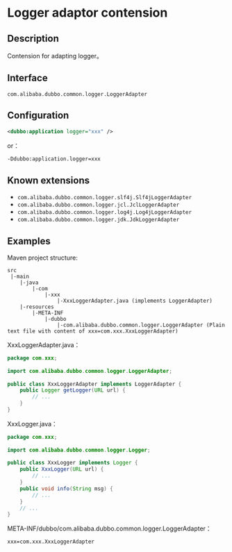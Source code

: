 # Logger adaptor contension

## Description

Contension for adapting logger。

## Interface

`com.alibaba.dubbo.common.logger.LoggerAdapter`

## Configuration

```xml
<dubbo:application logger="xxx" />
```

or：

```sh
-Ddubbo:application.logger=xxx
```

## Known extensions

* `com.alibaba.dubbo.common.logger.slf4j.Slf4jLoggerAdapter`
* `com.alibaba.dubbo.common.logger.jcl.JclLoggerAdapter`
* `com.alibaba.dubbo.common.logger.log4j.Log4jLoggerAdapter`
* `com.alibaba.dubbo.common.logger.jdk.JdkLoggerAdapter`

## Examples

Maven project structure:

```
src
 |-main
    |-java
        |-com
            |-xxx
                |-XxxLoggerAdapter.java (implements LoggerAdapter)
    |-resources
        |-META-INF
            |-dubbo
                |-com.alibaba.dubbo.common.logger.LoggerAdapter (Plain text file with content of xxx=com.xxx.XxxLoggerAdapter)
```

XxxLoggerAdapter.java：

```java
package com.xxx;
 
import com.alibaba.dubbo.common.logger.LoggerAdapter;
 
public class XxxLoggerAdapter implements LoggerAdapter {
    public Logger getLogger(URL url) {
        // ...
    }
}
```

XxxLogger.java：

```java
package com.xxx;
 
import com.alibaba.dubbo.common.logger.Logger;
 
public class XxxLogger implements Logger {
    public XxxLogger(URL url) {
        // ...
    }
    public void info(String msg) {
        // ...
    }
    // ...
}
```

META-INF/dubbo/com.alibaba.dubbo.common.logger.LoggerAdapter：

```properties
xxx=com.xxx.XxxLoggerAdapter
```
